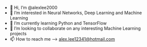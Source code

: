 - 👋 Hi, I’m @alexlee2000
- 👀 I’m interested in Neural Networks, Deep Learning and Machine Learning 
- 🌱 I’m currently learning Python and TensorFlow
- 💞️ I’m looking to collaborate on any interesting Machine Learning projects
- 📫 How to reach me --> alex.lee12341@hotmail.com

<!---
alexlee2000/alexlee2000 is a ✨ special ✨ repository because its `README.md` (this file) appears on your GitHub profile.
You can click the Preview link to take a look at your changes.
--->
